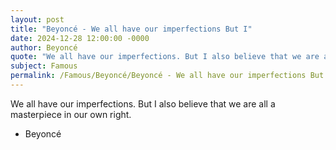 ```yaml
---
layout: post
title: "Beyoncé - We all have our imperfections But I"
date: 2024-12-28 12:00:00 -0000
author: Beyoncé
quote: "We all have our imperfections. But I also believe that we are all a masterpiece in our own right."
subject: Famous
permalink: /Famous/Beyoncé/Beyoncé - We all have our imperfections But I
---
```


We all have our imperfections. But I also believe that we are all a masterpiece in our own right.

- Beyoncé
